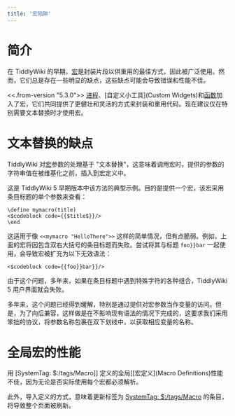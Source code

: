 ```yaml
---
title: '宏陷阱'
---
```


# 简介

在 TiddlyWiki 的早期，[宏](Macros)是封装片段以供重用的最佳方式，因此被广泛使用。然而，它们总是存在一些明显的缺点，这些缺点可能会导致错误和性能不佳。

<<.from-version "5.3.0">> [进程](Procedures)、[自定义小工具](Custom Widgets)和[函数](Functions)加入了宏，它们共同提供了更健壮和灵活的方式来封装和重用代码。现在建议仅在特别需要文本替换时才使用宏。

# 文本替换的缺点

TiddlyWiki 对[宏](Macros)参数的处理基于 "文本替换"，这意味着调用宏时，提供的参数的字符串值在被维基化之前，插入到宏定义中。

这是 TiddlyWiki 5 早期版本中该方法的典型示例。目的是提供一个宏，该宏采用条目标题的单个参数来查看：

```
\define mymacro(title)
<$codeblock code={{$title$}}/>
\end
```

这适用于像 `<<mymacro "HelloThere">>` 这样的简单情况，但有点脆弱。例如，上面的宏将因包含双右大括号的条目标题而失败。尝试将其与标题 `foo}}bar` 一起使用，会导致宏被扩充为以下无效语法：

```
<$codeblock code={{foo}}bar}}/>
```

由于这个问题，多年来，如果在条目标题中遇到特殊字符的各种组合，TiddlyWiki 5 用户界面就会失败。

多年来，这个问题已经得到缓解，特别是通过提供对宏参数当作变量的访问。但是，为了向后兼容，这样做是在不影响现有语法的情况下完成的，这要求我们采用笨拙的协议，将参数名称包裹在双下划线中，以获取相应变量的名称。

# 全局宏的性能

用 [SystemTag: $:/tags/Macro]] 定义的全局[[宏定义](Macro Definitions)性能不佳，因为无论是否实际使用每个宏都必须解析。

此外，导入定义的方式，意味着更新标签为 [SystemTag: $:/tags/Macro](#SystemTag%3A%20%24%3A/tags/Macro) 的条目，将导致整个页面被刷新。
